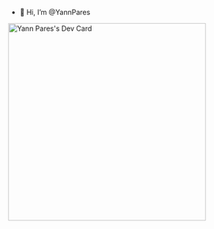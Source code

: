 - 👋 Hi, I’m @YannPares

<a href="https://app.daily.dev/yannAmarok"><img src="https://api.daily.dev/devcards/7c2a3f580ac846c7bc9569423b2843f4.png?r=05e" width="400" alt="Yann Pares's Dev Card"/></a>
